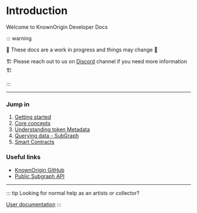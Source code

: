 # Introduction

Welcome to KnownOrigin Developer Docs

::: warning

🚧 These docs are a work in progress and things may change 🚧

🏗️ Please reach out to us on [Discord](https://discord.gg/2whPWbq) channel if you need more information 🏗️

:::

-----

### Jump in

1. [Getting started](/developers/getting-started)
2. [Core concepts](/developers/core-concepts)
3. [Understanding token Metadata](/developers/metadata)
4. [Querying data - SubGraph](/developers/subgraph)
5. [Smart Contracts](/developers/smart-contracts)

### Useful links
* [KnownOrigin GitHub](https://github.com/knownorigin)
* [Public Subgraph API](https://thegraph.com/explorer/subgraph/knownorigin/known-origin)

-----

::: tip
Looking for normal help as an artists or collector?

[User documentation](/guide)
:::
